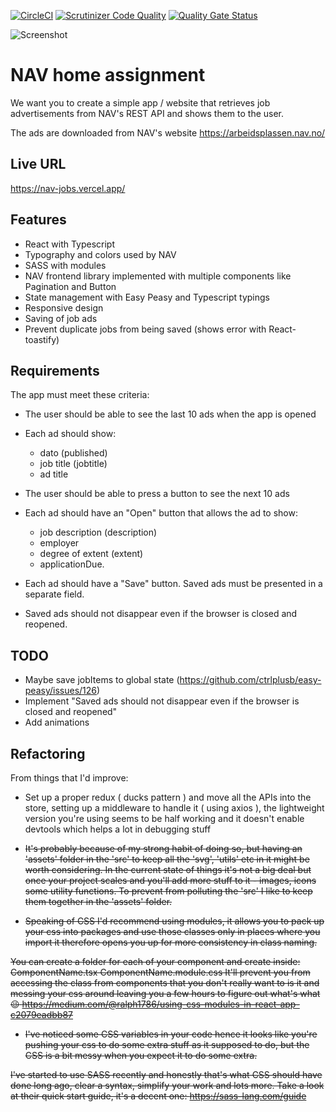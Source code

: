 [![CircleCI](https://circleci.com/gh/w3bdesign/nav-jobs/tree/master.svg?style=shield)](https://circleci.com/gh/w3bdesign/nav-jobs)
[![Scrutinizer Code Quality](https://scrutinizer-ci.com/g/w3bdesign/nav-jobs/badges/quality-score.png?b=master)](https://scrutinizer-ci.com/g/w3bdesign/nav-jobs/?branch=master)
[![Quality Gate Status](https://sonarcloud.io/api/project_badges/measure?project=w3bdesign_nav-jobs&metric=alert_status)](https://sonarcloud.io/dashboard?id=w3bdesign_nav-jobs)

<img src="https://user-images.githubusercontent.com/45217974/113469801-d6626800-9450-11eb-8388-47babe8b56db.png" alt="Screenshot" />

# NAV home assignment

We want you to create a simple app / website that retrieves job advertisements from NAV's REST API and shows them to the user.

The ads are downloaded from NAV's website <https://arbeidsplassen.nav.no/>

## Live URL

<https://nav-jobs.vercel.app/>

## Features

-   React with Typescript
-   Typography and colors used by NAV
-   SASS with modules
-   NAV frontend library implemented with multiple components like Pagination and Button
-   State management with Easy Peasy and Typescript typings
-   Responsive design
-   Saving of job ads
-   Prevent duplicate jobs from being saved (shows error with React-toastify)

## Requirements

The app must meet these criteria:

-   The user should be able to see the last 10 ads when the app is opened

-   Each ad should show:

    -   dato (published)
    -   job title (jobtitle)
    -   ad title

-   The user should be able to press a button to see the next 10 ads

-   Each ad should have an "Open" button that allows the ad to show:

    -   job description (description)
    -   employer
    -   degree of extent (extent)
    -   applicationDue.

-   Each ad should have a "Save" button. Saved ads must be presented in a separate field.

-   Saved ads should not disappear even if the browser is closed and reopened.

## TODO

-   Maybe save jobItems to global state (<https://github.com/ctrlplusb/easy-peasy/issues/126>)
-   Implement "Saved ads should not disappear even if the browser is closed and reopened"
-   Add animations

## Refactoring

From things that I'd improve:

-   Set up a proper redux ( ducks pattern ) and move all the APIs into the store, setting up a middleware to handle it ( using  axios ), the lightweight version you're using seems to be half working and it doesn't enable devtools which helps a lot in debugging stuff 

-   ~~It's probably because of my strong habit of doing so, but having an 'assets' folder in the 'src' to keep all the 'svg', 'utils' etc in it might be worth considering. In the current state of things it's not a big deal but once your project scales and you'll add more stuff to it - images, icons some utility functions. To prevent from polluting the 'src' I like to keep them together in the 'assets' folder.~~

-   ~~Speaking of CSS I'd recommend using modules, it allows you to pack up your css into packages and use those classes only in places where you import it therefore opens you up for more consistency in class naming.~~ 

~~You can create a folder for each of your component and create inside: 
ComponentName.tsx
ComponentName.module.css
It'll prevent you from accessing the class from components that you don't really want to is it and messing your css around leaving you a few hours to figure out what's what :wink: 
<https://medium.com/@ralph1786/using-css-modules-in-react-app-c2079eadbb87>~~

-   ~~I've noticed some CSS variables in your code hence it looks like you're pushing your css to do some extra stuff as it supposed to do, but the CSS is a bit messy when you expect it to do some extra.~~ 

~~I've started to use SASS recently and honestly that's what CSS should have done long ago, clear a syntax, simplify your work and lots more. Take a look at their quick start guide, it's a decent one: 
<https://sass-lang.com/guide>~~
